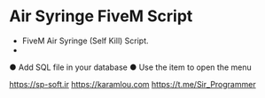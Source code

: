 # Air Syringe FiveM Script
- FiveM Air Syringe (Self Kill) Script.
- 
● Add SQL file in your database
● Use the item to open the menu

https://sp-soft.ir
https://karamlou.com
https://t.me/Sir_Programmer
